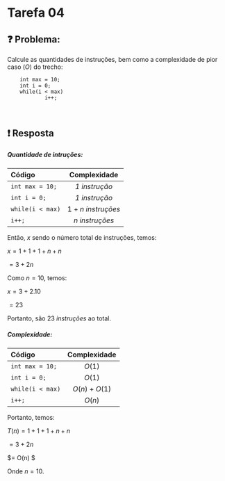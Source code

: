 # Tarefa 04

## :question: Problema:

Calcule as quantidades de instruções, bem como a
complexidade de pior caso $(O)$ do trecho:

        int max = 10;
        int i = 0;
        while(i < max)
                i++;

<br>

## :exclamation: Resposta 

##### Quantidade de intruções:

Código | Complexidade
:----- | :----------:
`int max = 10;`| *1 instrução*
`int i = 0;`| *1 instrução*
`while(i < max)`| $1 + n$ *instruções*
`i++;`| *n instruções*

Então, $x$ sendo o número total de instruções, temos:

$x = 1+1+1+n+n$

$= 3 + 2n$

Como $n=10$, temos:

$x = 3 + 2.10$

$= 23$

Portanto, são $23$ *instruções* ao total.
##### Complexidade:

Código | Complexidade
:----- | :----------:
`int max = 10;`| $O(1)$
`int i = 0;`| $O(1)$
`while(i < max)`| $O(n)$ + $O(1)$
`i++;`| $O(n)$


Portanto, temos:


$T(n) = 1 + 1 + 1 + n + n$

$= 3 + 2n$ 

$= O(n) $

Onde $n = 10$.




